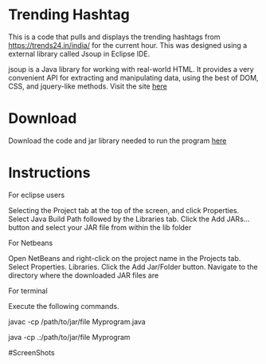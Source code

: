  # Trending Hashtag 
 
This is a code that pulls and displays the trending hashtags from https://trends24.in/india/ for the current hour. This was designed using a external library called Jsoup  in Eclipse IDE.

jsoup is a Java library for working with real-world HTML. It provides a very convenient API for extracting and manipulating data, using the best of DOM, CSS, and jquery-like methods.
Visit the site [here](https://jsoup.org/) 

# Download 

Download the code and jar library needed to run the program [here](https://github.com/SoumyaKB96/hashtag/archive/master.zip
)



# Instructions 


For eclipse users 

Selecting the Project tab at the top of the screen, and click Properties. Select Java Build Path followed by the Libraries tab. Click the Add JARs… button and select your JAR file from within the lib folder

For Netbeans 

Open NetBeans and right-click on the project name in the Projects tab. Select Properties.  Libraries. Click the Add Jar/Folder button. Navigate to the directory where the downloaded JAR files are

For terminal

Execute the following commands.

javac -cp /path/to/jar/file Myprogram.java

java -cp .:/path/to/jar/file Myprogram

#ScreenShots




